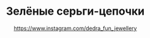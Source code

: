 ---
title: Зелёные серьги-цепочки
description: Серьги из зелёного бисера, хризопраза и стеклянных листиков
author: https://www.instagram.com/dedra_fun_jewellery
cost: 3000₸
---